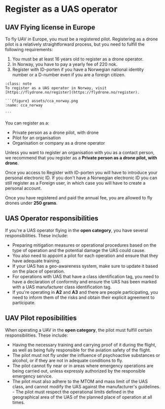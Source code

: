 # Register as a UAS operator

##  UAV Flying license in Europe
To fly UAV in Europe, you must be a registered pilot. Registering as a drone pilot is a relatively straightforward process, but you need to fulfill the following requirements:
1. You must be at least 16 years old to register as a drone operator.
2. In Norway, you have to pay a yearly fee of 220 nok.
3. Register with ID-porten if you have a Norwegian national identity number or a D-number even if you are a foreign citizen.

````{admonition} CCA Norway
:class: note
To register as a UAS operator in Norway, visit [https://flydrone.no/register](https://flydrone.no/register).

```{figure} assets/cca_norway.png
:name: cca_norway

```
````

You can register as a:
- Private person as a drone pilot, with drone
- Pilot for an organisation
- Organisation or company as a drone operator

Unless you want to register an organisation with you as a contact person, we recommend that you register as a **Private person as a drone pilot, with drone**.

Once you access to Register with ID-porten you will have to introduce your personal electronic ID. If you don't have a Norwegian electronic ID you can still register as a Foreign user, in which case you will have to create a personal account.

Once you have registered and paid the annual fee, you are allowed to fly drones under **250 grams**.

## UAS Operator responsibilities
If you're a UAS operator flying in the **open category**, you have several responsibilities. These include:
- Preparing mitigation measures or operational procedures based on the type of operation and the potential damage the UAS could cause.
- You also need to appoint a pilot for each operation and ensure that they have adequate training.
- If your UAS has a geo-awareness system, make sure to update it based on the place of operation.
- For operations with UAS that have a class identification tag, you need to have a declaration of conformity and ensure the UAS has been marked with a UAS manufacturer class identification tag.
- If you're operating in **A2** and **A3** and there are people participating, you need to inform them of the risks and obtain their explicit agreement to participate.

## UAV Pilot reposibilities
When operating a UAV in the **open category**, the pilot must fulfill certain responsibilities. These include:
- Having the necessary training and carrying proof of it during the flight, as well as being fully responsible for the aviation safety of the flight.
- The pilot must not fly under the influence of psychoactive substances or alcohol, or if they are not in adequate conditions to fly.
- The pilot cannot fly near or in areas where emergency operations are being carried out, unless expressly authorized by the responsible emergency service.
- The pilot must also adhere to the MTOM and mass limit of the UAS class, and cannot modify the UAS against the manufacturer's guidelines. - The pilot must respect the operational limits defined in the geographical area of the UAS of the planned place of operation at all times.
